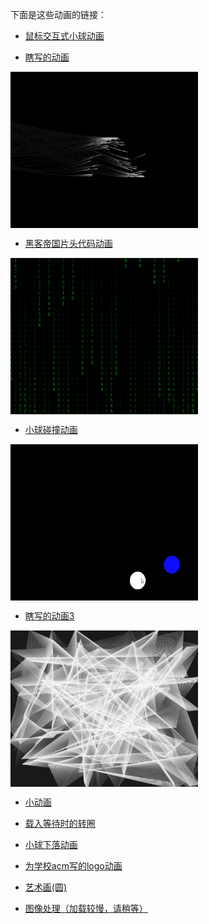 下面是这些动画的链接：

* [鼠标交互式小球动画](https://r1ader.github.io/anime/click.html) 

* [瞎写的动画](https://r1ader.github.io/anime/line.html)

<a href="https://r1ader.github.io/anime/line.html"><img src="https://github.com/r1ader/anime/raw/master/img/xxddh.png" width = "300" height = "250" alt="图片名称" align=center /></a>

* [黑客帝国片头代码动画](https://r1ader.github.io/anime/matrix.html)

<a href="https://r1ader.github.io/anime/matrix.html"><img src="https://github.com/r1ader/anime/raw/master/img/matrix.png" width = "300" height = "250" alt="图片名称" align=center /></a>

* [小球碰撞动画](https://r1ader.github.io/anime/zhuang.html)

<a href="https://r1ader.github.io/anime/zhuang.html"><img src="https://github.com/r1ader/anime/raw/master/img/twoball.gif" width = "300" height = "250" alt="图片名称" align=center /></a>

* [瞎写的动画3](https://r1ader.github.io/anime/white.html)

<a href="https://r1ader.github.io/anime/white.html"><img src="https://github.com/r1ader/anime/raw/master/img/white.png" width = "300" height = "250" alt="图片名称" align=center /></a>

* [小动画](https://r1ader.github.io/anime/ball.html)

* [载入等待时的转圈](https://r1ader.github.io/anime/load.html)

* [小球下落动画](https://r1ader.github.io/anime/test.html)

* <a href="https://r1ader.github.io/anime/cumtacmlogo.html">为学校acm写的logo动画</a>

* [艺术画(圆)](https://r1ader.github.io/anime/yuan.html)

* [图像处理（加载较慢，请稍等）](https://r1ader.github.io/anime/random.html)
